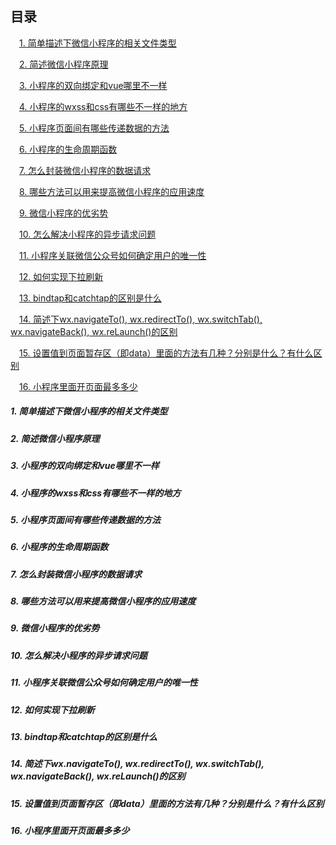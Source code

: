 <h2>目录</h2>

&emsp;[1. 简单描述下微信小程序的相关文件类型](#w1)

&emsp;[2. 简述微信小程序原理](#w2)

&emsp;[3. 小程序的双向绑定和vue哪里不一样](#w3)

&emsp;[4. 小程序的wxss和css有哪些不一样的地方](#w4)

&emsp;[5. 小程序页面间有哪些传递数据的方法](#w5)

&emsp;[6. 小程序的生命周期函数](#w6)

&emsp;[7. 怎么封装微信小程序的数据请求](#w7)

&emsp;[8. 哪些方法可以用来提高微信小程序的应用速度](#w8)

&emsp;[9. 微信小程序的优劣势](#w9)

&emsp;[10. 怎么解决小程序的异步请求问题](#w10)

&emsp;[11. 小程序关联微信公众号如何确定用户的唯一性](#k11)

&emsp;[12. 如何实现下拉刷新](#k12)

&emsp;[13. bindtap和catchtap的区别是什么](#k13)

&emsp;[14. 简述下wx.navigateTo(), wx.redirectTo(), wx.switchTab(), wx.navigateBack(), wx.reLaunch()的区别](#k14)

&emsp;[15. 设置值到页面暂存区（即data）里面的方法有几种？分别是什么？有什么区别](#k15)

&emsp;[16. 小程序里面开页面最多多少](#k16)


<h5 id='w1'>1. 简单描述下微信小程序的相关文件类型</h5>

<h5 id='w2'>2. 简述微信小程序原理</h5>

<h5 id='w3'>3. 小程序的双向绑定和vue哪里不一样</h5>

<h5 id='w4'>4. 小程序的wxss和css有哪些不一样的地方</h5>

<h5 id='w5'>5. 小程序页面间有哪些传递数据的方法</h5>

<h5 id='w6'>6. 小程序的生命周期函数</h5>

<h5 id='w7'>7. 怎么封装微信小程序的数据请求</h5>

<h5 id='w8'>8. 哪些方法可以用来提高微信小程序的应用速度</h5>

<h5 id='w9'>9. 微信小程序的优劣势</h5>

<h5 id='w10'>10. 怎么解决小程序的异步请求问题</h5>

<h5 id='w11'>11. 小程序关联微信公众号如何确定用户的唯一性</h5>

<h5 id='w12'>12. 如何实现下拉刷新</h5>

<h5 id='w13'>13. bindtap和catchtap的区别是什么</h5>

<h5 id='w14'>14. 简述下wx.navigateTo(), wx.redirectTo(), wx.switchTab(), wx.navigateBack(), wx.reLaunch()的区别</h5>

<h5 id='w15'>15. 设置值到页面暂存区（即data）里面的方法有几种？分别是什么？有什么区别</h5>

<h5 id='w16'>16. 小程序里面开页面最多多少</h5>

